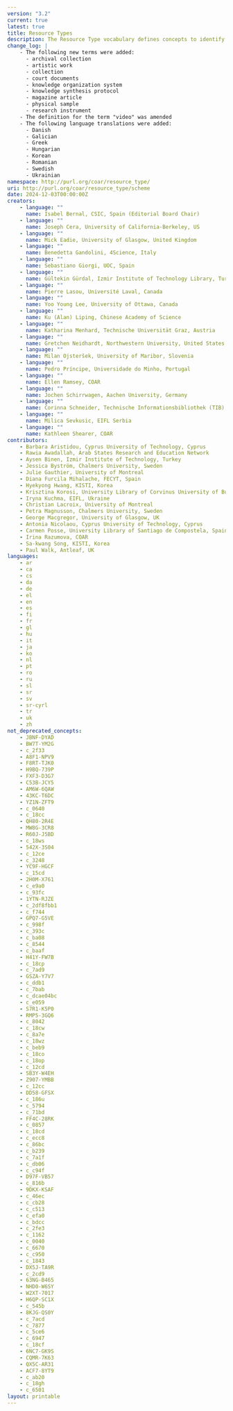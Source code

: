 ```yaml
---
version: "3.2"
current: true
latest: true
title: Resource Types
description: The Resource Type vocabulary defines concepts to identify the genre of a resource. Such resources, like publications, research data, audio and video objects, are typically deposited in institutional and thematic repositories or published in ejournals. This vocabulary supports a hierarchical model that relates narrower and broader concepts. Multilingual labels regard regional distinctions in language and term. Concepts of this vocabulary are mapped with terms and concepts of similar vocabularies and dictionaries.
change_log: |
    - The following new terms were added:
      - archival collection
      - artistic work
      - collection
      - court documents
      - knowledge organization system
      - knowledge synthesis protocol
      - magazine article
      - physical sample
      - research instrument
    - The definition for the term "video" was amended
    - The following language translations were added:
      - Danish
      - Galician
      - Greek
      - Hungarian
      - Korean
      - Romanian
      - Swedish
      - Ukrainian
namespace: http://purl.org/coar/resource_type/
uri: http://purl.org/coar/resource_type/scheme
date: 2024-12-03T00:00:00Z
creators:
    - language: ""
      name: Isabel Bernal, CSIC, Spain (Editorial Board Chair)
    - language: ""
      name: Joseph Cera, University of California-Berkeley, US
    - language: ""
      name: Mick Eadie, University of Glasgow, United Kingdom
    - language: ""
      name: Benedetta Gandolini, 4Science, Italy
    - language: ""
      name: Sebastiano Giorgi, UOC, Spain
    - language: ""
      name: Gültekin Gürdal, Izmir Institute of Technology Library, Turkey
    - language: ""
      name: Pierre Lasou, Université Laval, Canada
    - language: ""
      name: Yoo Young Lee, University of Ottawa, Canada
    - language: ""
      name: Ku (Alan) Liping, Chinese Academy of Science
    - language: ""
      name: Katharina Menhard, Technische Universität Graz, Austria
    - language: ""
      name: Gretchen Neidhardt, Northwestern University, United States
    - language: ""
      name: Milan Ojsteršek, University of Maribor, Slovenia
    - language: ""
      name: Pedro Príncipe, Universidade do Minho, Portugal
    - language: ""
      name: Ellen Ramsey, COAR
    - language: ""
      name: Jochen Schirrwagen, Aachen University, Germany
    - language: ""
      name: Corinna Schneider, Technische Informationsbibliothek (TIB), Germany
    - language: ""
      name: Milica Sevkusic, EIFL Serbia
    - language: ""
      name: Kathleen Shearer, COAR
contributors:
    - Barbara Aristidou, Cyprus University of Technology, Cyprus
    - Rawia Awadallah, Arab States Research and Education Network
    - Aysen Binen, Izmir Institute of Technology, Turkey
    - Jessica Byström, Chalmers University, Sweden
    - Julie Gauthier, University of Montreal
    - Diana Furcila Mihalache, FECYT, Spain
    - Hyekyong Hwang, KISTI, Korea
    - Krisztina Korosi, University Library of Corvinus University of Budapest, Hungary
    - Iryna Kuchma, EIFL, Ukraine
    - Christian Lacroix, University of Montreal
    - Petra Magnusson, Chalmers University, Sweden
    - George Macgregor, University of Glasgow, UK
    - Antonia Nicolaou, Cyprus University of Technology, Cyprus
    - Carmen Posse, University Library of Santiago de Compostela, Spain
    - Irina Razumova, COAR
    - Sa-kwang Song, KISTI, Korea
    - Paul Walk, Antleaf, UK
languages:
    - ar
    - ca
    - cs
    - da
    - de
    - el
    - en
    - es
    - fi
    - fr
    - gl
    - hu
    - it
    - ja
    - ko
    - nl
    - pt
    - ro
    - ru
    - sl
    - sr
    - sv
    - sr-cyrl
    - tr
    - uk
    - zh
not_deprecated_concepts:
    - JBNF-DYAD
    - BW7T-YM2G
    - c_2f33
    - A8F1-NPV9
    - F8RT-TJK0
    - H9BQ-739P
    - FXF3-D3G7
    - C53B-JCY5
    - AM6W-6QAW
    - 43KC-T6DC
    - YZ1N-ZFT9
    - c_0640
    - c_18cc
    - QH80-2R4E
    - MW8G-3CR8
    - R60J-J5BD
    - c_18ws
    - 542X-3S04
    - c_12ce
    - c_3248
    - YC9F-HGCF
    - c_15cd
    - 2H0M-X761
    - c_e9a0
    - c_93fc
    - 1YTN-RJZE
    - c_2df8fbb1
    - c_f744
    - GPQ7-G5VE
    - c_998f
    - c_393c
    - c_ba08
    - c_8544
    - c_baaf
    - H41Y-FW7B
    - c_18cp
    - c_7ad9
    - GSZA-Y7V7
    - c_ddb1
    - c_7bab
    - c_dcae04bc
    - c_e059
    - S7R1-K5P0
    - RMP5-3GQ6
    - c_8042
    - c_18cw
    - c_8a7e
    - c_18wz
    - c_beb9
    - c_18co
    - c_18op
    - c_12cd
    - SB3Y-W4EH
    - Z907-YMBB
    - c_12cc
    - DD58-GFSX
    - c_186u
    - c_5794
    - c_71bd
    - FF4C-28RK
    - c_0857
    - c_18cd
    - c_ecc8
    - c_86bc
    - c_b239
    - c_7a1f
    - c_db06
    - c_c94f
    - D97F-VB57
    - c_816b
    - 9DKX-KSAF
    - c_46ec
    - c_cb28
    - c_c513
    - c_efa0
    - c_bdcc
    - c_2fe3
    - c_1162
    - c_0040
    - c_6670
    - c_c950
    - c_1843
    - DX5J-TA9R
    - c_2cd9
    - 63NG-B465
    - NHD0-W6SY
    - W2XT-7017
    - H6QP-SC1X
    - c_545b
    - 8KJG-QS0Y
    - c_7acd
    - c_7877
    - c_5ce6
    - c_6947
    - c_18cf
    - 6NC7-GK9S
    - CQMR-7K63
    - QX5C-AR31
    - ACF7-8YT9
    - c_ab20
    - c_18gh
    - c_6501
layout: printable
---
```


